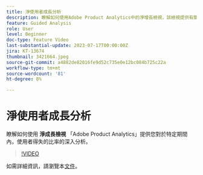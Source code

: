 ```yaml
---
title: 淨使用者成長分析
description: 瞭解如何使用Adobe Product Analytics中的淨增長檢視，該檢視提供有關您特定期間受益或損失使用者的速率的深入分析。
feature: Guided Analysis
role: User
level: Beginner
doc-type: Feature Video
last-substantial-update: 2023-07-17T00:00:00Z
jira: KT-13674
thumbnail: 3421664.jpeg
source-git-commit: a4882de82016fe9d52c735e0e12bc084b725c22a
workflow-type: tm+mt
source-wordcount: '81'
ht-degree: 8%

---
```



# 淨使用者成長分析

瞭解如何使用 **淨成長檢視** 「Adobe Product Analytics」提供您對於特定期間內，使用者得失的比率的深入分析。

>[!VIDEO](https://video.tv.adobe.com/v/3421664/?learn=on)

如需詳細資訊，請瀏覽本[文件](https://experienceleague.adobe.com/docs/analytics-platform/using/guided-analysis/user-growth/net-growth.html)。
